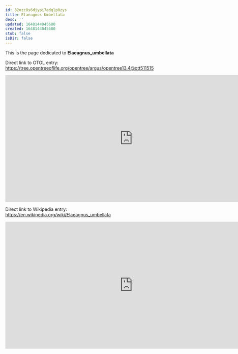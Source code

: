 ```yaml
---
id: 32ozc8s6djypi7edqlp0zys
title: Elaeagnus Umbellata
desc: ''
updated: 1648144045680
created: 1648144045680
stub: false
isDir: false
---
```

This is the page dedicated to **Elaeagnus_umbellata**


Direct link to OTOL entry: https://tree.opentreeoflife.org/opentree/argus/opentree13.4@ott511515



<html>
    <body>
    <iframe src="https://tree.opentreeoflife.org/opentree/argus/opentree13.4@ott511515"
    width="800" height="400" frameborder="0" allowfullscreen> </iframe>
    </body>
</html>
    


Direct link to Wikipedia entry: https://en.wikipedia.org/wiki/Elaeagnus_umbellata



<html>
    <body>
    <iframe src="https://en.wikipedia.org/wiki/Elaeagnus_umbellata"
    width="800" height="400" frameborder="0" allowfullscreen> </iframe>
    </body>
</html>
    
